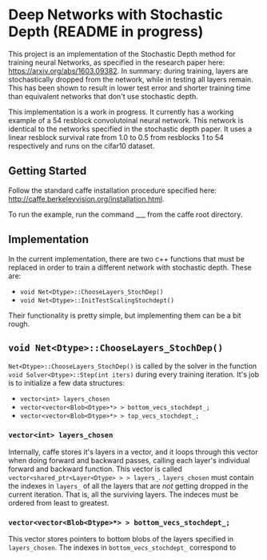 # Deep Networks with Stochastic Depth (README in progress)

This project is an implementation of the Stochastic Depth method for training neural Networks, as specified in the research paper
here: https://arxiv.org/abs/1603.09382. In summary: during training, layers are stochastically dropped from the network, while in testing all layers remain. This has been shown to result in lower test error and shorter training time than equivalent networks that don't use stochastic depth.

This implementation is a work in progress. It currently has a working example of a 54 resblock convolutoinal neural network. This network is identical to the networks specified in the stochastic depth paper. It uses a linear resblock survival rate from 1.0 to 0.5 from resblocks 1 to 54 respectively and runs on the cifar10 dataset.


## Getting Started

Follow the standard caffe installation procedure specified here: http://caffe.berkeleyvision.org/installation.html. 

To run the example, run the command ___ from the caffe root directory. 

## Implementation

In the current implementation, there are two c++ functions that must be replaced in order to train a different network with stochastic depth. These are:
- `void Net<Dtype>::ChooseLayers_StochDep()`
- `void Net<Dtype>::InitTestScalingStochdept()`

Their functionality is pretty simple, but implementing them can be a bit rough.

## `void Net<Dtype>::ChooseLayers_StochDep()`

`Net<Dtype>::ChooseLayers_StochDep()` is called by the solver in the function `void Solver<Dtype>::Step(int iters)` during every training iteration. It's job is to initialize a few data structures: 

- `vector<int> layers_chosen`  
- `vector<vector<Blob<Dtype>*> > bottom_vecs_stochdept_;`
- `vector<vector<Blob<Dtype>*> > top_vecs_stochdept_;`

### `vector<int> layers_chosen` 
Internally, caffe stores it's layers in a vector, and it loops through this vector when doing forward and backward passes, calling each layer's individual forward and backward function. This vector is called ` vector<shared_ptr<Layer<Dtype> > > layers_`. `layers_chosen` must contain the indexes in `layers_` of all the layers that are *not* getting dropped in the current iteration. That is, all the surviving layers. The indeces must be ordered from least to greatest.

### `vector<vector<Blob<Dtype>*> > bottom_vecs_stochdept_;`
This vector stores pointers to bottom blobs of the layers specified in  `layers_chosen`. The indexes in `bottom_vecs_stochdept_` correspond to
